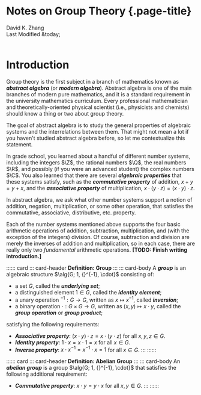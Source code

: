 # Notes on Group Theory {.page-title}

<div class="text-center">
    David K. Zhang<br>
    Last Modified &today;
</div><br>



# Introduction

Group theory is the first subject in a branch of mathematics known as ___abstract algebra___ (or ___modern algebra___). Abstract algebra is one of the main branches of modern pure mathematics, and it is a standard requirement in the university mathematics curriculum. Every professional mathematician and theoretically-oriented physical scientist (i.e., physicists and chemists) should know a thing or two about group theory.

The goal of abstract algebra is to study the general properties of algebraic systems and the interrelations between them. That might not mean a lot if you haven't studied abstract algebra before, so let me contextualize this statement.

In grade school, you learned about a handful of different number systems, including the integers $\Z$, the rational numbers $\Q$, the real numbers $\R$, and possibly (if you were an advanced student) the complex numbers $\C$. You also learned that there are several ___algebraic properties___ that these systems satisfy, such as the ___commutative property___ of addition, $x + y = y + x$, and the ___associative property___ of multiplication, $x \cdot (y \cdot z) = (x \cdot y) \cdot z$.

In abstract algebra, we ask what other number systems support a notion of addition, negation, multiplication, or some other operation, that satisfies the commutative, associative, distributive, etc. property.

Each of the number systems mentioned above supports the four basic arithmetic operations of addition, subtraction, multiplication, and (with the exception of the integers) division. Of course, subtraction and division are merely the inverses of addition and multiplication, so in each case, there are really only two _fundamental_ arithmetic operations. **[TODO: Finish writing introduction.]**


:::::: card
::: card-header
**Definition: Group**
:::
::: card-body
A ___group___ is an algebraic structure $\alg{G; 1, {}^{-1}, \cdot}$ consisting of:

 * a set $G$, called the ___underlying set___;
 * a distinguished element $1 \in G$, called the ___identity element___;
 * a unary operation ${}^{-1}: G \to G$, written as $x \mapsto x^{-1}$, called ___inversion___;
 * a binary operation $\cdot : G \times G \to G$, written as $(x, y) \mapsto x \cdot y$, called the ___group operation___ or ___group product___;

satisfying the following requirements:

 * ___Associative property___: $(x \cdot y) \cdot z = x \cdot (y \cdot z)$ for all $x, y, z \in G$.
 * ___Identity property___: $1 \cdot x = x \cdot 1 = x$ for all $x \in G$.
 * ___Inverse property___: $x \cdot x^{-1} = x^{-1} \cdot x = 1$ for all $x \in G$.
:::
::::::


:::::: card
::: card-header
**Definition: Abelian Group**
:::
::: card-body
An ___abelian group___ is a group $\alg{G; 1, {}^{-1}, \cdot}$ that satisfies the following additional requirement:

 * ___Commutative property___: $x \cdot y = y \cdot x$ for all $x, y \in G$.
:::
::::::
